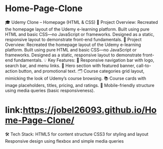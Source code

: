 # Home-Page-Clone
🎓 Udemy Clone – Homepage (HTML &amp; CSS) 🔧 Project Overview:  Recreated the homepage layout of the Udemy e-learning platform.  Built using pure HTML and basic CSS—no JavaScript or frameworks.  Designed as a static, responsive layout to demonstrate front-end fundamentals.
🔧 Project Overview:
Recreated the homepage layout of the Udemy e-learning platform.
Built using pure HTML and basic CSS—no JavaScript or frameworks.
Designed as a static, responsive layout to demonstrate front-end fundamentals.
💡 Key Features:
🧭 Responsive navigation bar with logo, search bar, and menu links.
🎯 Hero section with featured banner, call-to-action button, and promotional text.
🗂️ Course categories grid layout, mimicking the look of Udemy’s course browsing.
📚 Course cards with image placeholders, titles, pricing, and ratings.
📱 Mobile-friendly structure using media queries (basic responsiveness).
# link:https://jobel26093.github.io/Home-Page-Clone/
🛠️ Tech Stack:
HTML5 for content structure
CSS3 for styling and layout
Responsive design using flexbox and simple media queries
